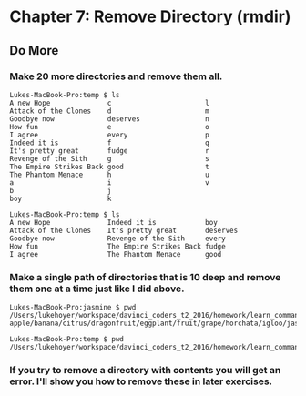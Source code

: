 
# Chapter 7: Remove Directory (rmdir)

## Do More

### Make 20 more directories and remove them all.

    Lukes-MacBook-Pro:temp $ ls
    A new Hope              c                       l
    Attack of the Clones    d                       m
    Goodbye now             deserves                n
    How fun                 e                       o
    I agree                 every                   p
    Indeed it is            f                       q
    It's pretty great       fudge                   r
    Revenge of the Sith     g                       s
    The Empire Strikes Back good                    t
    The Phantom Menace      h                       u
    a                       i                       v
    b                       j
    boy                     k
    
    Lukes-MacBook-Pro:temp $ ls
    A new Hope              Indeed it is            boy
    Attack of the Clones    It's pretty great       deserves
    Goodbye now             Revenge of the Sith     every
    How fun                 The Empire Strikes Back fudge
    I agree                 The Phantom Menace      good

### Make a single path of directories that is 10 deep and remove them one at a time just like I did above.

    Lukes-MacBook-Pro:jasmine $ pwd
    /Users/lukehoyer/workspace/davinci_coders_t2_2016/homework/learn_command_line_exercises/temp/
    apple/banana/citrus/dragonfruit/eggplant/fruit/grape/horchata/igloo/jasmine
    
    Lukes-MacBook-Pro:temp $ pwd
    /Users/lukehoyer/workspace/davinci_coders_t2_2016/homework/learn_command_line_exercises/temp
    
### If you try to remove a directory with contents you will get an error. I'll show you how to remove these in later exercises.

    
